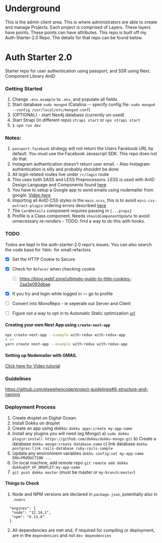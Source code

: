 # Underground
This is the admin client area. This is where administrators are able to create and manage Projects. Each project is comprised of Layers. These layers have points. These points can have attributes. This repo is built off my Auth-Starter-2.0 Repo. The details for that repo can be found below.


# Auth Starter 2.0
Starter repo for user authentication using passport, and SSR using Next. Component Library AntD

### Getting Started
1. Change `.env.example` to `.env`, and populate all fields
2. Start database `sudo mongod` (Catalina -- specify config file: `sudo mongod --config /usr/local/etc/mongod.conf`)
3. (OPTIONAL) - start Neo4j database (currently un-used)
4. Start Strapi (in different repo) `strapi start` or `npx strapi start`
5. `$ npm run dev`

### Notes:
  1) `passport-facebook` strategy will not return the Users Facebook URL by default. You must use the Facebook Javascript SDK. This repo does not do that.
  2) Instagram authentication doesn't return user email.
    - Also Instagram authentication is silly and probably shouldnt be done
  3) All login related routes live under `/c/login` route
  4) This uses both SASS and LESS Preprocessors. LESS is used with AntD Design Language and Components found [here](https://ant.design/)
  5) You have to setup a Google app to send emails using nodemailer from google. [Video here](https://www.youtube.com/watch?v=JJ44WA_eV8E)
  6) Importing all AntD CSS styles in the `main.scss`, this is to avoid `mini-css-extract-plugin` ordering errors described [here](https://github.com/ant-design/ant-design/issues/15696)
  7) The `CardDetails` component requires passing in `{...props}`
  8) Profile is a Class component. Needs `shouldComponentUpdate` to avoid unnecessary re-renders
    - TODO: find a way to do this with hooks.

### TODO
Todos are kept in the auth-starter-2.0 repo's issues.
You can also search the code base for `TODO:` for small refactors
- [x] Set the HTTP Cookie to Secure
- [x] Check for `Referer` when checking cookie
  - [ ] https://blog.webf.zone/ultimate-guide-to-http-cookies-2aa3e083dbae
- [x] If you try and login while logged in — go to profile
- [ ] Convert into MonoRepo - ie seperate out Server and Client
- [ ] Figure out a way to opt in to Automatic Static optimization [url](https://github.com/zeit/next.js/blob/master/errors/opt-out-auto-static-optimization.md)


#### Creating your own Next App using `create-next-app`
```bash
npx create-next-app --example with-redux with-redux-app
# or
yarn create next-app --example with-redux with-redux-app
```

#### Setting up Nodemailer with GMAIL
[Click here for Video tutorial](https://www.youtube.com/watch?v=JJ44WA_eV8E)


### Guidelines
https://github.com/elsewhencode/project-guidelines#6-structure-and-naming


### Deployment Process
1) Create droplet on Digital Ocean.
2) install Dokku on droplet
3) Create an app using dokku: `dokku apps:create my-app-name`
4) Install any plugins you will need (eg Mongo)
    a) `sudo dokku plugin:install https://github.com/dokku/dokku-mongo.git`
    b) Create a database `dokku mongo:create database-name`
    c) link database `dokku postgres:link rails-database ruby-rails-sample`
5) Update any environment variables `dokku config:set my-app-name ENV=PRODUCTION ...`
6) On local machine, add remote repo `git remote add dokku dokku@IP_OF_DROPLET:my-app-name`
7) `git push dokku master` (must be master or `my-branch:master`)

#### Things to Check
1) Node and NPM versions are declared in `package.json`, potentially also in `.nvmrc`
```
  "engines": {
   "node": "12.14.1",
   "npm": "6.13.4"
  }
```
2) All dependencies are met and, if required for compiling or deployment, are in the `dependencies` and not `dev dependencies`
